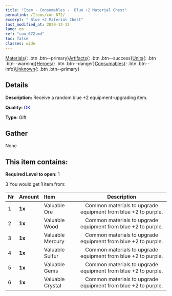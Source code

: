 ```yaml
---
title: "Item - Consumables -  Blue +2 Material Chest"
permalink: /Items/con_672/
excerpt: " Blue +2 Material Chest"
last_modified_at: 2020-12-13
lang: en
ref: "con_672.md"
toc: false
classes: wide
---
```

 [Materials](/Items/){: .btn .btn--primary}[Artifacts](/Items/Artifacts/){: .btn .btn--success}[Units](/Items/Units/){: .btn .btn--warning}[Heroes](/Items/Heroes/){: .btn .btn--danger}[Consumables](/Items/Consumables/){: .btn .btn--info}[Unknown](/Items/Unknown/){: .btn .btn--primary}

## Details
 **Description:** Receive a random blue +2 equipment-upgrading item.

 **Quality:** <span style="color: #0000CD">OK</span>

 **Type:** Gift

## Gather

  None

## This item contains:

 **Required Level to open:** 1

 3 You would get **1** item  from:

  | Nr | Amount |     Item    | Description |
  |:---|:-------|:------------|:-----------:|
  | 1 |  **1x** | Valuable Ore | Common materials to upgrade equipment from blue +2 to purple.  | 
  | 2 |  **1x** | Valuable Wood | Common materials to upgrade equipment from blue +2 to purple.  | 
  | 3 |  **1x** | Valuable Mercury | Common materials to upgrade equipment from blue +2 to purple.  | 
  | 4 |  **1x** | Valuable Sulfur | Common materials to upgrade equipment from blue +2 to purple.  | 
  | 5 |  **1x** | Valuable Gems | Common materials to upgrade equipment from blue +2 to purple.  | 
  | 6 |  **1x** | Valuable Crystal | Common materials to upgrade equipment from blue +2 to purple.  | 
